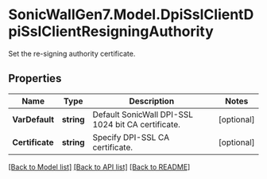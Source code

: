 # SonicWallGen7.Model.DpiSslClientDpiSslClientResigningAuthority
Set the re-signing authority certificate.

## Properties

Name | Type | Description | Notes
------------ | ------------- | ------------- | -------------
**VarDefault** | **string** | Default SonicWall DPI-SSL 1024 bit CA certificate. | [optional] 
**Certificate** | **string** | Specify DPI-SSL CA certificate. | [optional] 

[[Back to Model list]](../README.md#documentation-for-models) [[Back to API list]](../README.md#documentation-for-api-endpoints) [[Back to README]](../README.md)

